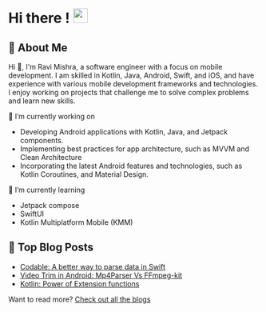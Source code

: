 # Hi there ! <img src="https://media.giphy.com/media/hvRJCLFzcasrR4ia7z/giphy.gif" width="29px" height="29px">

## 🚀 About Me

Hi 👋, I'm Ravi Mishra, a software engineer with a focus on mobile development. I am skilled in Kotlin, Java, Android, Swift, and iOS, and have experience with various mobile development frameworks and technologies. I enjoy working on projects that challenge me to solve complex problems and learn new skills.

🔭 I’m currently working on

- Developing Android applications with Kotlin, Java, and Jetpack components.
- Implementing best practices for app architecture, such as MVVM and Clean Architecture
- Incorporating the latest Android features and technologies, such as Kotlin Coroutines, and Material Design.

🌱 I’m currently learning
- Jetpack compose
- SwiftUI
- Kotlin Multiplatform Mobile (KMM)
## 📝 Top Blog Posts

-   [Codable: A better way to parse data in Swift](https://medium.com/swiftcommmunity/codables-a-better-way-parse-data-in-swift-e08015f4ee4e)
-   [Video Trim in Android: Mp4Parser Vs FFmpeg-kit](https://ravimishra1017.medium.com/video-trim-in-android-mp4parser-vs-ffmpeg-6a0ded442996)
-   [Kotlin: Power of Extension functions](https://ravimishra1017.medium.com/kotlin-power-of-extension-functions-20f1bba1e817)

Want to read more? [Check out all the blogs](https://ravimishra1017.medium.com/)
